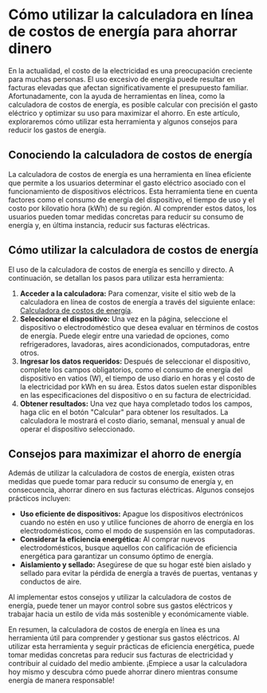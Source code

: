 Cómo utilizar la calculadora en línea de costos de energía para ahorrar dinero
==============================================================================

En la actualidad, el costo de la electricidad es una preocupación creciente para muchas personas. El uso excesivo de energía puede resultar en facturas elevadas que afectan significativamente el presupuesto familiar. Afortunadamente, con la ayuda de herramientas en línea, como la calculadora de costos de energía, es posible calcular con precisión el gasto eléctrico y optimizar su uso para maximizar el ahorro. En este artículo, exploraremos cómo utilizar esta herramienta y algunos consejos para reducir los gastos de energía.

Conociendo la calculadora de costos de energía
----------------------------------------------

La calculadora de costos de energía es una herramienta en línea eficiente que permite a los usuarios determinar el gasto eléctrico asociado con el funcionamiento de dispositivos eléctricos. Esta herramienta tiene en cuenta factores como el consumo de energía del dispositivo, el tiempo de uso y el costo por kilovatio hora (kWh) de su región. Al comprender estos datos, los usuarios pueden tomar medidas concretas para reducir su consumo de energía y, en última instancia, reducir sus facturas eléctricas.

Cómo utilizar la calculadora de costos de energía
-------------------------------------------------

El uso de la calculadora de costos de energía es sencillo y directo. A continuación, se detallan los pasos para utilizar esta herramienta:

1. **Acceder a la calculadora:** Para comenzar, visite el sitio web de la calculadora en línea de costos de energía a través del siguiente enlace: [Calculadora de costos de energía](https://www.onlinecalculatorsfree.com/es/tools/energy-cost-calculator.html).
2. **Seleccionar el dispositivo:** Una vez en la página, seleccione el dispositivo o electrodoméstico que desea evaluar en términos de costos de energía. Puede elegir entre una variedad de opciones, como refrigeradores, lavadoras, aires acondicionados, computadoras, entre otros.
3. **Ingresar los datos requeridos:** Después de seleccionar el dispositivo, complete los campos obligatorios, como el consumo de energía del dispositivo en vatios (W), el tiempo de uso diario en horas y el costo de la electricidad por kWh en su área. Estos datos suelen estar disponibles en las especificaciones del dispositivo o en su factura de electricidad.
4. **Obtener resultados:** Una vez que haya completado todos los campos, haga clic en el botón "Calcular" para obtener los resultados. La calculadora le mostrará el costo diario, semanal, mensual y anual de operar el dispositivo seleccionado.

Consejos para maximizar el ahorro de energía
--------------------------------------------

Además de utilizar la calculadora de costos de energía, existen otras medidas que puede tomar para reducir su consumo de energía y, en consecuencia, ahorrar dinero en sus facturas eléctricas. Algunos consejos prácticos incluyen:

- **Uso eficiente de dispositivos:** Apague los dispositivos electrónicos cuando no estén en uso y utilice funciones de ahorro de energía en los electrodomésticos, como el modo de suspensión en las computadoras.
- **Considerar la eficiencia energética:** Al comprar nuevos electrodomésticos, busque aquellos con calificación de eficiencia energética para garantizar un consumo óptimo de energía.
- **Aislamiento y sellado:** Asegúrese de que su hogar esté bien aislado y sellado para evitar la pérdida de energía a través de puertas, ventanas y conductos de aire.

Al implementar estos consejos y utilizar la calculadora de costos de energía, puede tener un mayor control sobre sus gastos eléctricos y trabajar hacia un estilo de vida más sostenible y económicamente viable.

En resumen, la calculadora de costos de energía en línea es una herramienta útil para comprender y gestionar sus gastos eléctricos. Al utilizar esta herramienta y seguir prácticas de eficiencia energética, puede tomar medidas concretas para reducir sus facturas de electricidad y contribuir al cuidado del medio ambiente. ¡Empiece a usar la calculadora hoy mismo y descubra cómo puede ahorrar dinero mientras consume energía de manera responsable!
